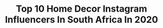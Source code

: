 ---
title: Top 10 Home Decor Instagram Influencers In South Africa In 2020
description: >-
  Find top home decor Instagram influencers in South Africa in 2020. Most popular hashtags: #homedecor #southafrica #home #inspiration.
platform: Instagram
profiles:
  - username: "themarriedwanderers"
    fullname: >-
      Jen & Rudolph
    location: "South Africa"
    followers: 17978
    engagement: 329
    commentsToLikes: 0.078160
    id: ck55q8m13c5180i112vj06y5u
    verified: false
    hashtags: "#positivevibesonly, #paarl, #couplesborntotravel, #familyadventures"
  - username: "onemodernmom"
    fullname: >-
      Lisa || Content Creator
    location: "South Africa"
    followers: 6746
    engagement: 502
    commentsToLikes: 0.344628
    id: ck5cdvjtyjv0l0i1167gqqnar
    verified: false
    hashtags: "#floristsofinstagram, #flattenthecurve, #day1, #socialmedia"
  - username: "simone_swart1"
    fullname: >-
      Simoné | Fashion Enthusiast
    location: "South Africa"
    followers: 5683
    engagement: 602
    commentsToLikes: 0.068561
    id: ck5caa1zhd0c90i11zpsfak2p
    verified: false
    hashtags: "#neversettle, #trendsetter, #makeingourhouseahome, #desperateforamocha"
  - username: "jahbu_art"
    fullname: >-
      African Art by Jahbu
    location: "South Africa"
    followers: 29552
    engagement: 410
    commentsToLikes: 0.027424
    id: ck14kw468rlzx0i19y8s0h125
    verified: false
    hashtags: "#africanarts, #createart, #afrostyles, #elephantart"
  - username: "theculturedcow"
    fullname: >-
      Shiro Gaitho
    location: "South Africa"
    followers: 16690
    engagement: 612
    commentsToLikes: 0.017157
    id: ck5c0pmkptlmg0i11whqhf7rp
    verified: false
    hashtags: "#momlife, #este, #scentoftheday, #motherhood"
  - username: "precioustheplanner"
    fullname: >-
      ✎ 𝗣𝗿𝗲𝗰𝗶𝗼𝘂𝘀 𝗧𝗵𝐚𝐦𝐚𝐠𝐚-𝐌𝐚𝐳𝐢𝐛𝐮𝐤𝐨
    location: "South Africa"
    followers: 147539
    engagement: 83
    commentsToLikes: 0.032222
    id: ck6tj78k9255a0j71hkwzu9j5
    verified: false
    hashtags: "#inspiration, #southafricaeventplanner, #engaged, #limpopoplanner"
  - username: "yowlee"
    fullname: >-
      Siyolo Tembo
    location: "South Africa"
    followers: 30247
    engagement: 173
    commentsToLikes: 0.026763
    id: ck6tn9b2v9dzx0j71gyn42q97
    verified: false
    hashtags: "#motivation, #caf, #lifestylephotography, #gucci"
  - username: "crochet.love.happy"
    fullname: >-
      Tamara
    location: "South Africa"
    followers: 2673
    engagement: 985
    commentsToLikes: 0.123107
    id: ck6tmnvty86ub0j71pva7lkeh
    verified: false
    hashtags: "#ganchillocreativo, #uncinettocreazione, #crochetpattern, #crochetgarment"
  - username: "extraordinary.arch"
    fullname: >-
      ARCHITECTURE & DESIGN
    location: "South Africa"
    followers: 6912
    engagement: 287
    commentsToLikes: 0.043886
    id: ck8t3qt3w456f0j78fc8t5i3i
    verified: false
    hashtags: "#interiordesign, #vrbo, #lakes, #concrete"
---